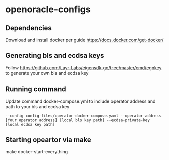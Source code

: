 # openoracle-configs

## Dependencies
Download and install docker per guide https://docs.docker.com/get-docker/

## Generating bls and ecdsa keys

Follow https://github.com/Layr-Labs/eigensdk-go/tree/master/cmd/egnkey to generate your own bls and ecdsa key


## Running command
Update command docker-compose.yml to include operator address and path to your bls and ecdsa key 

```
--config config-files/operator-docker-compose.yaml --operator-address [Your operator address] [local bls key path] --ecdsa-private-key [local ecdsa key path]
```

## Starting opeartor via make
make docker-start-everything
